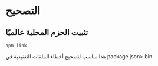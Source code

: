 # التصحيح

## تثبيت الحزم المحلية عالميًا

`npm link`

هذا مناسب لتصحيح أخطاء الملفات التنفيذية في package.json> bin